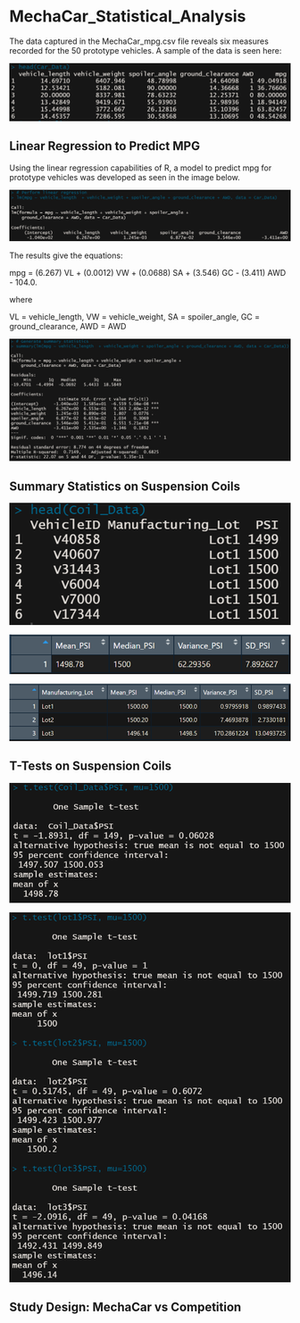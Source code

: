 # MechaCar_Statistical_Analysis
The data captured in the MechaCar_mpg.csv file reveals six measures recorded for the 50 prototype vehicles. A sample of the data is seen here:

![Car_Data_head](https://github.com/jp3tty/MechaCar_Statistical_Analysis/blob/main/Images/Car_Data_head.PNG)


## Linear Regression to Predict MPG

Using the linear regression capabilities of R, a model to predict mpg for prototype vehicles was developed as seen in the image below.

![Car_Data_linear_regression](https://github.com/jp3tty/MechaCar_Statistical_Analysis/blob/main/Images/Car_Data_linear_regression.PNG)

The results give the equations:

mpg = (6.267) VL + (0.0012) VW + (0.0688) SA + (3.546) GC - (3.411) AWD - 104.0.

where

VL = vehicle_length,
VW = vehicle_weight,
SA = spoiler_angle,
GC = ground_clearance,
AWD = AWD



![Car_Data_statistical_summary](https://github.com/jp3tty/MechaCar_Statistical_Analysis/blob/main/Images/Car_Data__statistical_summary.PNG)


## Summary Statistics on Suspension Coils

![Coil_Data_head](https://github.com/jp3tty/MechaCar_Statistical_Analysis/blob/main/Images/Coil_Data_head.PNG)

![total_summary_df](https://github.com/jp3tty/MechaCar_Statistical_Analysis/blob/main/Images/total_summary_df.PNG)

![lot_summary_df](https://github.com/jp3tty/MechaCar_Statistical_Analysis/blob/main/Images/lot_summary_df.PNG)


## T-Tests on Suspension Coils

![ttest_all_lots](https://github.com/jp3tty/MechaCar_Statistical_Analysis/blob/main/Images/ttest_all_lots.PNG)

![ttest_for_each_lot](https://github.com/jp3tty/MechaCar_Statistical_Analysis/blob/main/Images/ttest_for_each_lot.PNG)

## Study Design: MechaCar vs Competition